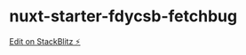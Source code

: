 # nuxt-starter-fdycsb-fetchbug

[Edit on StackBlitz ⚡️](https://stackblitz.com/edit/nuxt-starter-fdycsb)